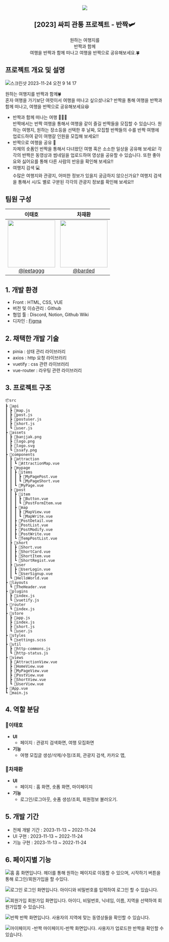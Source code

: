 <div align="center">
 <image src="src/assets/banjjak.png"/>
<h2>[2023] 싸피 관통 프로젝트 - 반짝🛩️</h2>
원하는 여행지를<br/>
반짝과 함께<br/>
여행을 반짝과 함께 떠나고
여행을 반짝으로 공유해보세요.🍀
</div>

## 프로젝트 개요 및 설명

![스크린샷 2023-11-24 오전 9 14 17](https://github.com/ssafy-banjjak/backend/assets/65287117/54691292-4b22-486a-a46c-abf1c0e68fa6)

원하는 여행지를 반짝과 함께🍀<br>
혼자 여행을 가기보단 여럿이서 여행을 떠나고 싶으셨나요? 반짝을 통해 여행을 반짝과 함께 떠나고, 여행을 반짝으로 공유해보세요😆

- 반짝과 함께 떠나는 여행 🙋‍♀️🙋<br>
  반짝에서는 반짝 여행을 통해서 여행을 같이 즐길 반짝들을 모집할 수 있습니다. 원하는 여행지, 원하는 장소등을 선택한 후 날짜, 모집할 반짝들의 수를 반짝 여행에 업로드하여 같이 여행갈 인원을 모집해 보세요!!
- 반짝으로 여행을 공유 📱<br>
  자체의 숏폼인 반짝을 통해서 다녀왔던 여행 혹은 소소한 일상을 공유해 보세요! 각각의 반짝은 동영상과 썸네일을 업로드하여 영상을 공유할 수 있습니다. 또한 좋아요와 싫어요를 통해 다른 사람의 반응을 확인해 보세요!!
- 여행지 검색 💻<br>
  수많은 여행지와 관광지, 어떠한 정보가 있을지 궁금하지 않으신가요? 여행지 검색을 통해서 시/도 별로 구분된 각각의 관광지 정보를 확인해 보세요!!

## 팀원 구성

<div align="center">

|                                                              **이태호**                                                               |                                                                                      **차재환**                                                                                       |
| :-----------------------------------------------------------------------------------------------------------------------------------: | :-----------------------------------------------------------------------------------------------------------------------------------------------------------------------------------: |
| [<img src="https://avatars.githubusercontent.com/u/100212241?v=4" height=150 width=150> <br/> @leetaggg](https://github.com/leetaggg) | [<img src="https://avatars.githubusercontent.com/u/65287117?s=400&u=da3c5f3967057ff5d1bd906c7f03d683b887fde4&v=4" height=150 width=150> <br/> @barded](https://github.com/barded1998) |

</div>

## 1. 개발 환경

- Front : HTML, CSS, VUE
- 버전 및 이슈관리 : Github
- 협업 툴 : Discord, Notion, Github Wiki
- 디자인 : [Figma](https://www.figma.com/file/Q4154nKa6kZxkZz4h1COyQ/Untitled?type=design&node-id=52%3A2&mode=design&t=LvcWyNN3dJrgWkem-1)
  <br>

## 2. 채택한 개발 기술

- pinia : 상태 관리 라이브러리
- axios : http 요청 라이브러리
- vuetify : css 관련 라이브러리
- vue-router : 라우팅 관련 라이브러리

## 3. 프로젝트 구조

```
📦src
┣ 📂api
┃ ┣ 📜map.js
┃ ┣ 📜post.js
┃ ┣ 📜postuser.js
┃ ┣ 📜short.js
┃ ┗ 📜user.js
┣ 📂assets
┃ ┣ 📜banjjak.png
┃ ┣ 📜logo.png
┃ ┣ 📜logo.svg
┃ ┗ 📜ssafy.png
┣ 📂components
┃ ┣ 📂attraction
┃ ┃ ┗ 📜AttractionMap.vue
┃ ┣ 📂mypage
┃ ┃ ┣ 📂items
┃ ┃ ┃ ┣ 📜MyPagePost.vue
┃ ┃ ┃ ┗ 📜MyPageShort.vue
┃ ┃ ┗ 📜MyPage.vue
┃ ┣ 📂post
┃ ┃ ┣ 📂item
┃ ┃ ┃ ┣ 📜Button.vue
┃ ┃ ┃ ┗ 📜PostFormItem.vue
┃ ┃ ┣ 📂map
┃ ┃ ┃ ┣ 📜MapView.vue
┃ ┃ ┃ ┗ 📜MapWrite.vue
┃ ┃ ┣ 📜PostDetail.vue
┃ ┃ ┣ 📜PostList.vue
┃ ┃ ┣ 📜PostModify.vue
┃ ┃ ┣ 📜PostWrite.vue
┃ ┃ ┗ 📜TempPostList.vue
┃ ┣ 📂short
┃ ┃ ┣ 📜Short.vue
┃ ┃ ┣ 📜ShortCard.vue
┃ ┃ ┣ 📜ShortItem.vue
┃ ┃ ┗ 📜ShortRegist.vue
┃ ┣ 📂user
┃ ┃ ┣ 📜UserLogin.vue
┃ ┃ ┗ 📜UserSignup.vue
┃ ┗ 📜HelloWorld.vue
┣ 📂layouts
┃ ┗ 📜TheHeader.vue
┣ 📂plugins
┃ ┣ 📜index.js
┃ ┗ 📜vuetify.js
┣ 📂router
┃ ┗ 📜index.js
┣ 📂store
┃ ┣ 📜app.js
┃ ┣ 📜index.js
┃ ┣ 📜short.js
┃ ┗ 📜user.js
┣ 📂styles
┃ ┗ 📜settings.scss
┣ 📂util
┃ ┣ 📜http-commons.js
┃ ┗ 📜http-status.js
┣ 📂views
┃ ┣ 📜AttractionView.vue
┃ ┣ 📜HomeView.vue
┃ ┣ 📜MyPageView.vue
┃ ┣ 📜PostView.vue
┃ ┣ 📜ShortView.vue
┃ ┗ 📜UserView.vue
┣ 📜App.vue
┗ 📜main.js
```

## 4. 역할 분담

### 🍊이태호

- **UI**
  - 페이지 : 관광지 검색화면, 여행 모집화면
- **기능**
  - 여행 모집글 생성/삭제/수정/조회, 관광지 검색, 카카오 맵,

### 👻차재환

- **UI**
  - 페이지 : 홈 화면, 숏폼 화면, 마이페이지
- **기능**
  - 로그인/로그아웃, 숏폼 생성/조회, 회원정보 불러오기.

## 5. 개발 기간

- 전체 개발 기간 : 2023-11-13 ~ 2022-11-24
- UI 구현 : 2023-11-13 ~ 2022-11-24
- 기능 구현 : 2023-11-13 ~ 2022-11-24
  <br>

## 6. 페이지별 기능

![홈](public/%ED%99%88.png)
홈 화면입니다. 헤더를 통해 원하는 페이지로 이동할 수 있으며, 시작하기 버튼을 통해 로그인/회원가입을 할 수있다.

![로그인](public/%EB%A1%9C%EA%B7%B8%EC%9D%B8.png)
로그인 화면입니다. 아이디와 비밀번호를 입력하여 로그인 할 수 있습니다.

![회원가입](public/%ED%9A%8C%EC%9B%90%EA%B0%80%EC%9E%85.png)
회원가입 화면입니다. 아이디, 비밀번호, 닉네임, 이름, 지역을 선택하여 회원가입할 수 있습니다.

![반짝](public/%EB%B0%98%EC%A7%9D.png)
반짝 화면입니다. 사용자의 지역에 맞는 동영상들을 확인할 수 있습니다.

![마이페이지 -반짝](public/%EB%A7%88%EC%9D%B4%ED%8E%98%EC%9D%B4%EC%A7%80-%EB%B0%98%EC%A7%9D.png)
마이페이지-반짝 화면입니다. 사용자가 업로드한 반짝을 확인할 수 있습니다.
